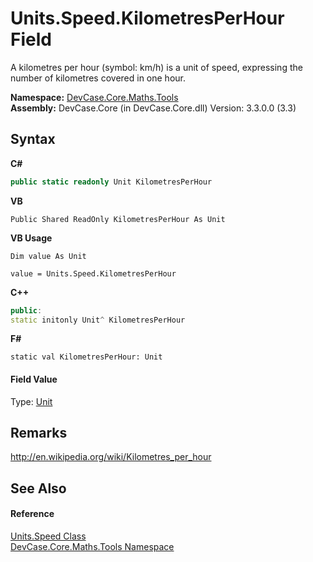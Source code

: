 # Units.Speed.KilometresPerHour Field
 

A kilometres per hour (symbol: km/h) is a unit of speed, expressing the number of kilometres covered in one hour.

**Namespace:**&nbsp;<a href="N_DevCase_Core_Maths_Tools">DevCase.Core.Maths.Tools</a><br />**Assembly:**&nbsp;DevCase.Core (in DevCase.Core.dll) Version: 3.3.0.0 (3.3)

## Syntax

**C#**<br />
``` C#
public static readonly Unit KilometresPerHour
```

**VB**<br />
``` VB
Public Shared ReadOnly KilometresPerHour As Unit
```

**VB Usage**<br />
``` VB Usage
Dim value As Unit

value = Units.Speed.KilometresPerHour

```

**C++**<br />
``` C++
public:
static initonly Unit^ KilometresPerHour
```

**F#**<br />
``` F#
static val KilometresPerHour: Unit
```


#### Field Value
Type: <a href="T_DevCase_Core_Maths_Unit">Unit</a>

## Remarks
<a href="http://en.wikipedia.org/wiki/Kilometres_per_hour" target="_blank">http://en.wikipedia.org/wiki/Kilometres_per_hour</a>

## See Also


#### Reference
<a href="T_DevCase_Core_Maths_Tools_Units_Speed">Units.Speed Class</a><br /><a href="N_DevCase_Core_Maths_Tools">DevCase.Core.Maths.Tools Namespace</a><br />